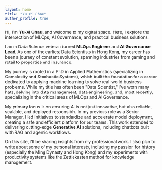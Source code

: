 ```yaml
---
layout: home
title: "Yu Xi Chau"
author_profile: true
---
```


Hi, I'm **Yu-Xi Chau**, and welcome to my digital space. Here, I explore the intersection of MLOps, AI Governance, and practical business solutions.

I am a Data Science veteran turned **MLOps Engineer** and **AI Governance Lead**. As one of the earliest Data Scientists in Hong Kong, my career has been a journey of constant evolution, spanning industries from gaming and retail to properties and insurance.

My journey is rooted in a PhD in Applied Mathematics (specializing in Complexity and Stochastic Systems), which built the foundation for a career dedicated to applying machine learning to solve real-world business problems. While my title has often been "Data Scientist," I've worn many hats, delving into data management, data engineering, and, most recently, specializing in the critical areas of MLOps and AI Governance.

My primary focus is on ensuring AI is not just innovative, but also reliable, scalable, and deployed responsibly. In my previous role as a Senior Manager, I led initiatives to standardize and accelerate model deployment, creating a safe and efficient platform for our teams. This work extended to delivering cutting-edge **Generative AI** solutions, including chatbots built with RAG and agentic workflows.

On this site, I'll be sharing insights from my professional work. I also plan to write about some of my personal interests, including my passion for history (especially the Ming Dynasty and Hong Kong) and my experiments with productivity systems like the Zettlekasten method for knowledge management.